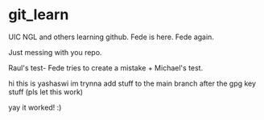# git_learn
UIC NGL and others learning github.
Fede is here. Fede again. 

Just messing with you repo.

Raul's test- Fede tries to create a mistake + Michael's test. 

hi this is yashaswi im trynna add stuff to the main branch after the gpg key stuff (pls let this work)

yay it worked! :)
